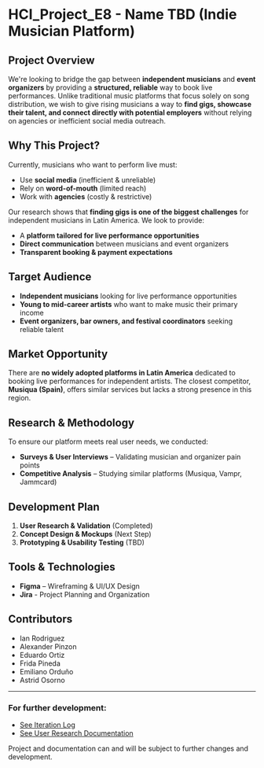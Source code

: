 # HCI_Project_E8 - Name TBD (Indie Musician Platform)

## Project Overview  
We're looking to bridge the gap between **independent musicians** and **event organizers** by providing a **structured, reliable** way to book live performances. Unlike traditional music platforms that focus solely on song distribution, we wish to give rising musicians a way to **find gigs, showcase their talent, and connect directly with potential employers** without relying on agencies or inefficient social media outreach.  

## Why This Project?  
Currently, musicians who want to perform live must:  
- Use **social media** (inefficient & unreliable)  
- Rely on **word-of-mouth** (limited reach)  
- Work with **agencies** (costly & restrictive)  

Our research shows that **finding gigs is one of the biggest challenges** for independent musicians in Latin America. We look to provide:  
- A **platform tailored for live performance opportunities**  
- **Direct communication** between musicians and event organizers  
- **Transparent booking & payment expectations**  

## Target Audience  
- **Independent musicians** looking for live performance opportunities  
- **Young to mid-career artists** who want to make music their primary income  
- **Event organizers, bar owners, and festival coordinators** seeking reliable talent  

## Market Opportunity  
There are **no widely adopted platforms in Latin America** dedicated to booking live performances for independent artists. The closest competitor, **Musiqua (Spain)**, offers similar services but lacks a strong presence in this region.  

## Research & Methodology  
To ensure our platform meets real user needs, we conducted:  
- **Surveys & User Interviews** – Validating musician and organizer pain points  
- **Competitive Analysis** – Studying similar platforms (Musiqua, Vampr, Jammcard)  

## Development Plan  
1. **User Research & Validation** (Completed)  
2. **Concept Design & Mockups** (Next Step)  
3. **Prototyping & Usability Testing** (TBD)  

## Tools & Technologies  
- **Figma** – Wireframing & UI/UX Design  
- **Jira** - Project Planning and Organization 

## Contributors  
- Ian Rodriguez
- Alexander Pinzon
- Eduardo Ortiz
- Frida Pineda
- Emiliano Orduño
- Astrid Osorno

---
### For further development:
- [See Iteration Log](lean_ux/iteration_log.md)
- [See User Research Documentation](docs/user_research)

Project and documentation can and will be subject to further changes and development.
